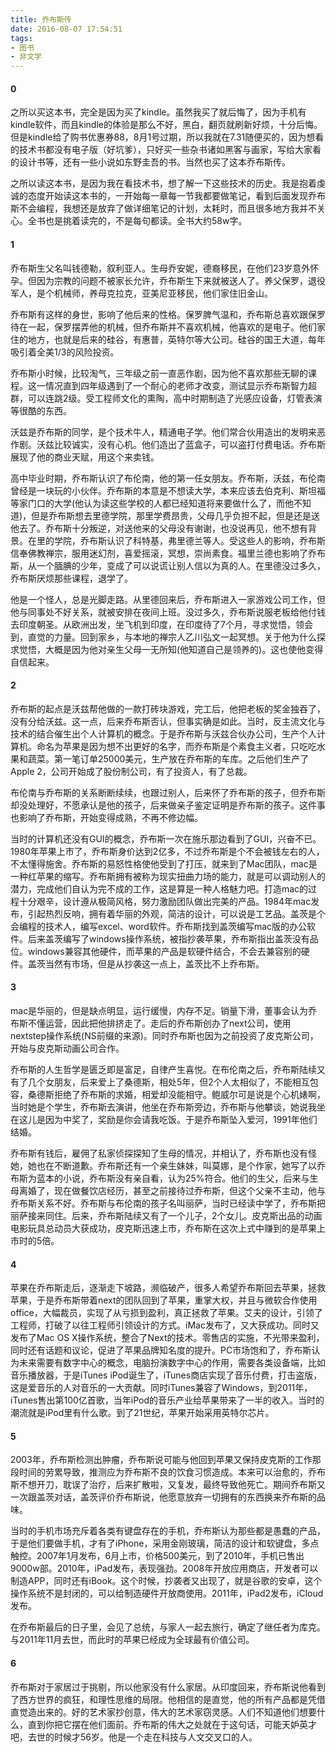 ```yaml
---
title: 乔布斯传
date: 2016-08-07 17:54:51
tags:
- 图书
- 非文学
---
```


#### 0

之所以买这本书，完全是因为买了kindle。虽然我买了就后悔了，因为手机有kindle软件，而且kindle的体验是那么不好，黑白，翻页就刷新好烦，十分后悔。但是kindle给了购书优惠券88，8月1号过期，所以我就在7.31随便买的，因为想看的技术书都没有电子版（好坑爹），只好买一些杂书诸如黑客与画家，写给大家看的设计书等，还有一些小说如东野圭吾的书。当然也买了这本乔布斯传。

之所以读这本书，是因为我在看技术书，想了解一下这些技术的历史。我是抱着虔诚的态度开始读这本书的，一开始每一章每一节我都要做笔记，看到后面发现乔布斯不会编程，我想还是放弃了做详细笔记的计划，太耗时，而且很多地方我并不关心。全书也是挑着读完的，不是每句都读。全书大约58w字。

#### 1

乔布斯生父名叫钱德勒，叙利亚人。生母乔安妮，德裔移民，在他们23岁意外怀孕。但因为宗教的问题不被家长允许，乔布斯生下来就被送人了。养父保罗，退役军人，是个机械师，养母克拉克，亚美尼亚移民，他们家住旧金山。

乔布斯有这样的身世，影响了他后来的性格。保罗脾气温和，乔布斯总喜欢跟保罗待在一起，保罗摆弄他的机械，但乔布斯并不喜欢机械，他喜欢的是电子。他们家住的地方，也就是后来的硅谷，有惠普，英特尔等大公司。硅谷的国王大道，每年吸引着全美1/3的风险投资。

乔布斯小时候，比较淘气，三年级之前一直恶作剧，因为他不喜欢那些无聊的课程。这一情况直到四年级遇到了一个耐心的老师才改变，测试显示乔布斯智力超群，可以连跳2级。受工程师文化的熏陶，高中时期制造了光感应设备，灯管表演等很酷的东西。

沃兹是乔布斯的同学，是个技术牛人，精通电子学。他们常合伙用造出的发明来恶作剧。沃兹比较诚实，没有心机。他们造出了蓝盒子，可以盗打付费电话。乔布斯展现了他的商业天赋，用这个来卖钱。

高中毕业时期，乔布斯认识了布伦南，他的第一任女朋友。乔布斯，沃兹，布伦南曾经是一块玩的小伙伴。乔布斯的本意是不想读大学，本来应该去伯克利、斯坦福等家门口的大学(他认为读这些学校的人都已经知道将来要做什么了，而他不知道)，但是乔布斯想去里德学院，那里学费昂贵，父母几乎负担不起，但是还是送他去了。乔布斯十分叛逆，对送他来的父母没有谢谢，也没说再见，他不想有背景。在里的学院，乔布斯认识了科特基，弗里德兰等人。受这些人的影响，乔布斯信奉佛教禅宗，服用迷幻剂，喜爱摇滚，冥想，崇尚素食。福里兰德也影响了乔布斯，从一个腼腆的少年，变成了可以说谎让别人信以为真的人。在里德没过多久，乔布斯厌烦那些课程，退学了。

他是一个怪人，总是光脚走路。从里德回来后，乔布斯进入一家游戏公司工作，但他与同事处不好关系，就被安排在夜间上班。没过多久，乔布斯说服老板给他付钱去印度朝圣。从欧洲出发，坐飞机到印度，在印度待了7个月，寻求觉悟，领会到，直觉的力量。回到家乡，与本地的禅宗人乙川弘文一起冥想。关于他为什么探求觉悟，大概是因为他对亲生父母一无所知(他知道自己是领养的)。这也使他变得自信起来。

#### 2

乔布斯的起点是沃兹帮他做的一款打砖块游戏，完工后，他把老板的奖金独吞了，没有分给沃兹。这一点，后来乔布斯否认，但事实确是如此。当时，反主流文化与技术的结合催生出个人计算机的概念。于是乔布斯与沃兹合伙办公司，生产个人计算机。命名为苹果是因为想不出更好的名字，而乔布斯是个素食主义者，只吃吃水果和蔬菜。第一笔订单25000美元，生产放在乔布斯的车库。之后他们生产了Apple 2，公司开始成了股份制公司，有了投资人，有了总裁。

布伦南与乔布斯的关系断断续续，也跟过别人，后来怀了乔布斯的孩子，但乔布斯却没处理好，不愿承认是他的孩子，后来做亲子鉴定证明是乔布斯的孩子。这件事也影响了乔布斯，开始变得成熟，不再不修边幅。

当时的计算机还没有GUI的概念，乔布斯一次在施乐那边看到了GUI，兴奋不已。1980年苹果上市了，乔布斯身价达到2亿多，不过乔布斯是个不会被钱左右的人，不太懂得施舍。乔布斯的易怒性格使他受到了打压，就来到了Mac团队，mac是一种红苹果的缩写。乔布斯拥有被称为现实扭曲力场的能力，就是可以调动别人的潜力，完成他们自认为完不成的工作，这是算是一种人格魅力吧。打造mac的过程十分艰辛，设计遵从极简风格，努力激励团队做出完美的产品。1984年mac发布，引起热烈反响，拥有着华丽的外观，简洁的设计，可以说是工艺品。盖茨是个会编程的技术人，编写excel、word软件。乔布斯找到盖茨编写mac版的办公软件。后来盖茨编写了windows操作系统，被指抄袭苹果，乔布斯指出盖茨没有品位。windows兼容其他硬件，而苹果的产品是软硬件结合，不会去兼容别的硬件。盖茨当然有市场，但是从抄袭这一点上，盖茨比不上乔布斯。

#### 3

mac是华丽的，但是缺点明显，运行缓慢，内存不足。销量下滑，董事会认为乔布斯不懂运营，因此把他排挤走了。走后的乔布斯创办了next公司，使用nextstep操作系统(NS前缀的来源)。同时乔布斯也因为之前投资了皮克斯公司，开始与皮克斯动画公司合作。

乔布斯的人生哲学是匮乏即是富足，自律产生喜悦。在布伦南之后，乔布斯陆续又有了几个女朋友，后来爱上了桑德斯，相处5年，但2个人太相似了，不能相互包容，桑德斯拒绝了乔布斯的求婚，相爱却没能相守。鲍威尔可是说是个心机婊啊，当时她是个学生，乔布斯去演讲，他坐在乔布斯旁边，乔布斯与他攀谈，她说我坐在这儿是因为中奖了，奖励是你会请我吃饭。于是乔布斯坠入爱河，1991年他们结婚。

乔布斯有钱后，雇佣了私家侦探探知了生母的情况，并相认了，乔布斯也没有怪她，她也在不断道歉。乔布斯还有一个亲生妹妹，叫莫娜，是个作家，她写了以乔布斯为蓝本的小说，乔布斯没有亲自看，认为25%符合。他们的生父，后来与生母离婚了，现在做餐饮店经历，甚至之前接待过乔布斯，但这个父亲不主动，他与乔布斯关系不好。乔布斯与布伦南的孩子名叫丽萨，当时已经读中学了，乔布斯把丽萨接来同住。后来，乔布斯陆续又有了一个儿子，2个女儿。皮克斯出品的动画电影玩具总动员大获成功，皮克斯迅速上市，乔布斯在这次上式中赚到的是苹果上市时的5倍。

#### 4

苹果在乔布斯走后，逐渐走下坡路，濒临破产，很多人希望乔布斯回去苹果，拯救苹果，于是乔布斯带着next的团队回到了苹果，重掌大权，并且与微软合作使用office，大幅裁员，实现了从亏损到盈利，真正拯救了苹果。艾夫的设计，引领了工程师，打破了以往工程师引领设计的方式。iMac发布了，又大获成功。同时又发布了Mac OS X操作系统，整合了Next的技术。零售店的实施，不光带来盈利，同时还有话题和议论，促进了苹果品牌知名度的提升。PC市场饱和了，乔布斯认为未来需要有数字中心的概念，电脑扮演数字中心的作用，需要各类设备端，比如音乐播放器，于是iTunes iPod诞生了，iTunes商店实现了音乐付费，打击盗版，这是爱音乐的人对音乐的一大贡献。同时iTunes兼容了Windows，到2011年，iTunes售出第100亿首歌，当年iPod的音乐产业给苹果带来了一半的收入。当时的潮流就是iPod里有什么歌。到了21世纪，苹果开始采用英特尔芯片。

#### 5

2003年，乔布斯检测出肿瘤，乔布斯说可能与他回到苹果又保持皮克斯的工作那段时间的劳累导致，推测应为乔布斯不良的饮食习惯造成。本来可以治愈的，乔布斯不想开刀，耽误了治疗，后来扩散啦，又复发，最终导致他死亡。期间乔布斯又一次跟盖茨对话，盖茨评价乔布斯说，他愿意放弃一切拥有的东西换来乔布斯的品味。

当时的手机市场充斥着各类有键盘存在的手机，乔布斯认为那些都是愚蠢的产品，于是他们要做手机，才有了iPhone，采用金刚玻璃，简洁的设计和软键盘，多点触控。2007年1月发布，6月上市，价格500美元，到了2010年，手机已售出9000w部。2010年，iPad发布，表现强劲。2008年开放应用商店，开发者可以制造APP，同时还有iBook。这个时候，抄袭者又出现了，就是谷歌的安卓，这个操作系统不是封闭的，可以给制造硬件开放商使用。2011年，iPad2发布，iCloud发布。

在乔布斯最后的日子里，会见了总统，与家人一起去旅行，确定了继任者为库克。与2011年11月去世，而此时的苹果已经成为全球最有价值公司。

#### 6

乔布斯对于家居过于挑剔，所以他家没有什么家居。从印度回来，乔布斯说他看到了西方世界的疯狂，和理性思维的局限。他相信的是直觉，他的所有产品都是凭借直觉造出来的。好的艺术家抄创意，伟大的艺术家窃灵感。人们不知道他们想要什么，直到你把它摆在他们面前。乔布斯的伟大之处就在于这句话，可能天妒英才吧，去世的时候才56岁。他是一个走在科技与人文交叉口的人。
